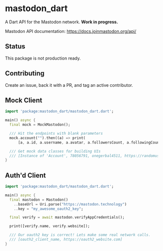 # mastodon_dart

A Dart API for the Mastodon network. **Work in progress.**

Mastodon API documentation: https://docs.joinmastodon.org/api/

## Status

This package is not production ready.

## Contributing

Create an issue, back it with a PR, and tag an active contributor.

## Mock Client

```dart
import 'package:mastodon_dart/mastodon_dart.dart';

main() async {
  final mock = MockMastodon();

  /// Hit the endpoints with blank parameters
  mock.account("").then((a) => print(
      [a, a.id, a.username, a.avatar, a.followersCount, a.followingCount]));

  /// Get mock data classes for building UIs
  /// [Instance of 'Account', 78056791, onegerbal4511, https://randomuser.me/api/portraits/men/64.jpg, 861, 34]
}
```

## Auth'd Client

```dart
import 'package:mastodon_dart/mastodon_dart.dart';

main() async {
  final mastodon = Mastodon()
    ..baseUrl = Uri.parse("https://mastodon.technology")
    ..key = "my_awesome_oauth2_key";

  final verify = await mastodon.verifyAppCredentials();

  print([verify.name, verify.website]);

  /// Our oauth2 key is correct! Lets make some real network calls.
  /// [oauth2_client_name, https://oauth2_website.com]
}
```
